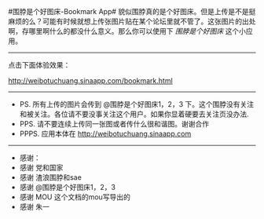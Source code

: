 #围脖是个好图床-Bookmark App#
貌似围脖真的是个好图床。但是上传是不是挺麻烦的么？可能有时候就想上传张图片贴在某个论坛里就不管了。这张图片的出处啊，存哪里啊什么的都没什么意义。那么你可以使用下 _围脖是个好图床_ 这个小应用。

---

点击下面体验效果：

<http://weibotuchuang.sinaapp.com/bookmark.html>

---
+ PS. 所有上传的图片会传到 @围脖是个好图床1，2，3 下。这个围脖没有关注和被关注。各位请不要没事关注这个用户。如果你显着硬要去关注页没办法.
+ PPS. 请不要连续上传同一张图或者传什么很和谐图。谢谢合作
+ PPPS. 应用本体在 <http://weibotuchuang.sinaapp.com>

---
+ 感谢：
+ 感谢 党和国家
+ 感谢 渣浪围脖和sae
+ 感谢 @围脖是个好图床1，2，3
+ 感谢 MOU 这个文档的mou写导出的
+ 感谢 朱一